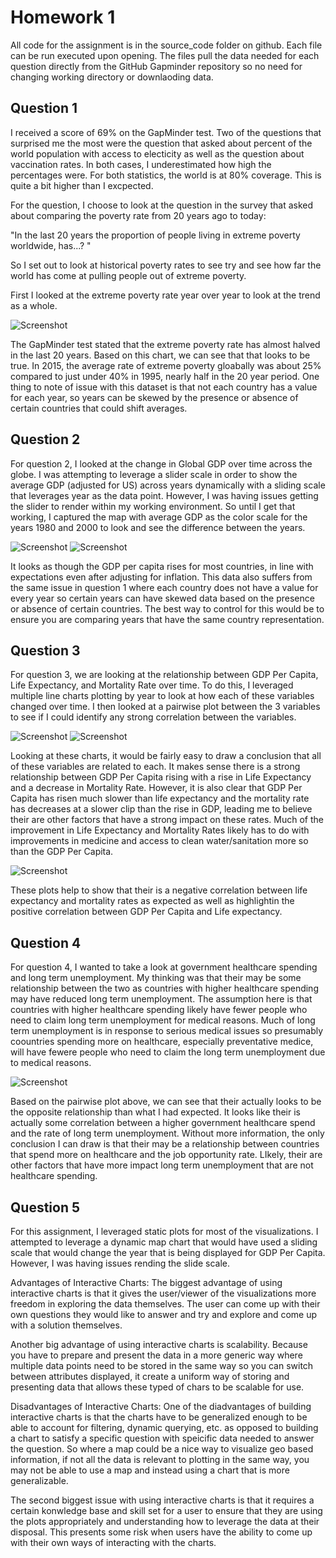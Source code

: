 # Homework 1

All code for the assignment is in the source_code folder on github. Each file can be run executed upon opening. The files pull the data needed for each question directly from the GitHub Gapminder repository so no need for changing working directory or downlaoding data.

## Question 1

I received a score of 69% on the GapMinder test. Two of the questions that surprised me the most were the question that asked about percent of the world population with access to electicity as well as the question about vaccination rates. In both cases, I underestimated how high the percentages were. For both statistics, the world is at 80% coverage. This is quite a bit higher than I excpected. 

For the question, I choose to look at the question in the survey that asked about comparing the poverty rate from 20 years ago to today:

"In the last 20 years the proportion of people living in extreme poverty worldwide, has...? "

So I set out to look at historical poverty rates to see try and see how far the world has come at pulling people out of extreme poverty.

First I looked at the extreme poverty rate year over year to look at the trend as a whole. 


![Screenshot](poverty_rate_by_year.png)

The GapMinder test stated that the extreme poverty rate has almost halved in the last 20 years. Based on this chart, we can see
that that looks to be true. In 2015, the average rate of extreme poverty gloabally was about 25% compared to just under 40% in 1995, nearly half in the 20 year period. One thing to note of issue with this dataset is that not each country has a value for each year, so years can be skewed by the presence or absence of certain countries that could shift averages.


## Question 2

For question 2, I looked at the change in Global GDP over time across the globe. I was attempting to leverage a slider scale in order to show the average GDP (adjusted for US) across years dynamically with a sliding scale that leverages year as the data point. However, I was having issues getting the slider to render within my working environment. So until I get that working, I captured the map with average GDP as the color scale for the years 1980 and 2000 to look and see the difference between the years.

![Screenshot](1980_global_gdp.png)
![Screenshot](2000_global_gdp.png)

It looks as though the GDP per capita rises for most countries, in line with expectations even after adjusting for inflation. This data also suffers from the same issue in question 1 where each country does not have a value for every year so certain years can have skewed data based on the presence or absence of certain countries. The best way to control for this would be to ensure you are comparing years that have the same country representation. 


## Question 3

For question 3, we are looking at the relationship between GDP Per Capita, Life Expectancy, and Mortality Rate over time. To do this, I leveraged multiple line charts plotting by year to look at how each of these variables changed over time. I then looked at a pairwise plot between the 3 variables to see if I could identify any strong correlation between the variables.

![Screenshot](dual_plot.png)
![Screenshot](gdp_per_year.png)

Looking at these charts, it would be fairly easy to draw a conclusion that all of these variables are related to each. It makes sense there is a strong relationship between GDP Per Capita rising with a rise in Life Expectancy and a decrease in Mortality Rate. However, it is also clear that GDP Per Capita has risen much slower than life expectancy and the mortality rate has decreases at a slower clip than the rise in GDP, leading me to believe their are other factors that have a strong impact on these rates. Much of the improvement in Life Expectancy and Mortality Rates likely has to do with improvements in medicine and access to clean water/sanitation more so than the GDP Per Capita.

![Screenshot](question3_pairwise.png)

These plots help to show that their is a negative correlation between life expectancy and mortality rates as expected as well as highlightin the positive correlation between GDP Per Capita and Life expectancy.


## Question 4

For question 4, I wanted to take a look at government healthcare spending and long term unemployment. My thinking was that their may be some relationship between the two as countries with higher healthcare spending may have reduced long term unemployment. The assumption here is that countries with higher healthcare spending likely have fewer people who need to claim long term unemployment for medical reasons. Much of long term unemployment is in response to serious medical issues so presumably coountries spending more on healthcare, especially preventative medice, will have fewere people who need to claim the long term unemployment due to medical reasons.

![Screenshot](health_spend_pairwise.png)

Based on the pairwise plot above, we can see that their actually looks to be the opposite relationship than what I had expected. It looks like their is actually some correlation between a higher government healthcare spend and the rate of long term unemployment. Without more information, the only conclusion I can draw is that their may be a relationship between countries that spend more on healthcare and the job opportunity rate. LIkely, their are other factors that have more impact long term unemployment that are not healthcare spending.


## Question 5

For this assignment, I leveraged static plots for most of the visualizations. I attempted to leverage a dynamic map chart that would have used a sliding scale that would change the year that is being displayed for GDP Per Capita. However, I was having issues rending the slide scale.

Advantages of Interactive Charts:
The biggest advantage of using interactive charts is that it gives the user/viewer of the visualizations more freedom in exploring the data themselves. The user can come up with their own questions they would like to answer and try and explore and come up with a solution themselves. 

Another big advantage of using interactive charts is scalability. Because you have to prepare and present the data in a more generic way where multiple data points need to be stored in the same way so you can switch between attributes displayed, it create a uniform way of storing and presenting data that allows these typed of chars to be scalable for use.

Disadvantages of Interactive Charts:
One of the diadvantages of building interactive charts is that the charts have to be generalized enough to be able to account for filtering, dynamic querying, etc. as opposed to building a chart to satisfy a specific question with speicific data needed to answer the question. So where a map could be a nice way to visualize geo based information, if not all the data is relevant to plotting in the same way, you may not be able to use a map and instead using a chart that is more generalizable.

The second biggest issue with using interactive charts is that it requires a certain konwledge base and skill set for a user to ensure that they are using the plots appropriately and understanding how to leverage the data at their disposal. This presents some risk when users have the ability to come up with their own ways of interacting with the charts.